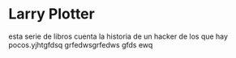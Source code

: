 # Larry Plotter
esta serie de libros cuenta la historia de un hacker de los que hay pocos.yjhtgfdsq
grfedwsgrfedws
gfds
ewq